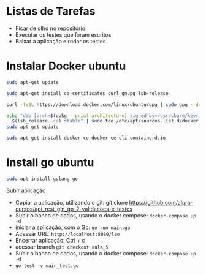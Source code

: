 # Listas de Tarefas
- Ficar de olho no repositório
- Executar os testes que foram escritos
- Baixar a aplicação e rodar os testes

# Instalar Docker ubuntu
```bash
sudo apt-get update

sudo apt-get install ca-certificates curl gnupg lsb-release

curl -fsSL https://download.docker.com/linux/ubuntu/gpg | sudo gpg --dearmor -o /usr/share/keyrings/docker-archive-keyring.gpg

echo "deb [arch=$(dpkg --print-architecture) signed-by=/usr/share/keyrings/docker-archive-keyring.gpg] https://download.docker.com/linux/ubuntu \
  $(lsb_release -cs) stable" | sudo tee /etc/apt/sources.list.d/docker.list > /dev/null
sudo apt-get update

sudo apt-get install docker-ce docker-ce-cli containerd.io

```

# Install go ubuntu
```bash
sudo apt install golang-go
```
Subir aplicação
- Copiar a aplicação, utilizando o git: git clone https://github.com/alura-cursos/api_rest_gin_go_2-validacoes-e-testes
- Subir o banco de dados, usando o docker compose: `docker-compose up -d`
- iniciar a aplicação, com o Go: `go run main.go`
- Acessar URL: `http://localhost:8080/leo`
- Encerrar aplicação: Ctrl + c
- acessar branch `git checkout aula_5`
- Subir o banco de dados, usando o docker compose: `docker-compose up -d`
- `go test -v main_test.go`